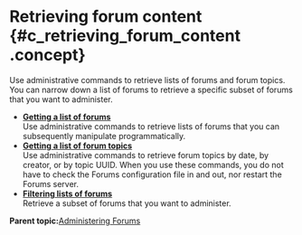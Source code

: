 # Retrieving forum content {#c_retrieving_forum_content .concept}

Use administrative commands to retrieve lists of forums and forum topics. You can narrow down a list of forums to retrieve a specific subset of forums that you want to administer.

-   **[Getting a list of forums](../admin/t_admin_forums_fetch_forum_list.md)**  
Use administrative commands to retrieve lists of forums that you can subsequently manipulate programmatically.
-   **[Getting a list of forum topics](../admin/t_admin_forums_fetch_forums.md)**  
Use administrative commands to retrieve forum topics by date, by creator, or by topic UUID. When you use these commands, you do not have to check the Forums configuration file in and out, nor restart the Forums server.
-   **[Filtering lists of forums](../admin/t_admin_forums_filter_forum_list.md)**  
Retrieve a subset of forums that you want to administer.

**Parent topic:**[Administering Forums](../admin/c_admin_forums_overview.md)

